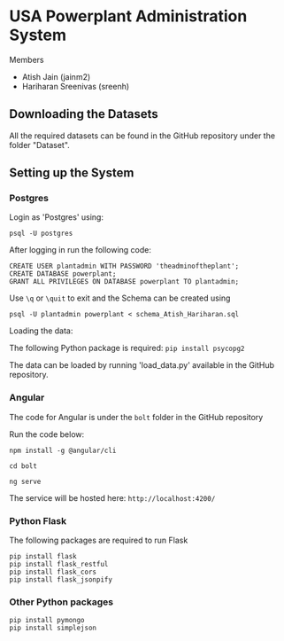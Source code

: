 # USA Powerplant Administration System

Members

- Atish Jain (jainm2)
- Hariharan Sreenivas (sreenh)

## Downloading the Datasets

All the required datasets can be found in the GitHub repository under the folder "Dataset".

## Setting up the System

### Postgres

Login as 'Postgres' using:

```
psql -U postgres
```

After logging in run the following code:

```postgresql
CREATE USER plantadmin WITH PASSWORD 'theadminoftheplant';
CREATE DATABASE powerplant;
GRANT ALL PRIVILEGES ON DATABASE powerplant TO plantadmin;
```

Use `\q` or `\quit` to exit and the Schema can be created using 

```
psql -U plantadmin powerplant < schema_Atish_Hariharan.sql
```

Loading the data:

The following Python package is required:
`pip install psycopg2`

The data can be loaded by running 'load_data.py' available in the GitHub repository.

### Angular

The code for Angular is under the `bolt` folder in the GitHub repository

Run the code below:

```
npm install -g @angular/cli

cd bolt

ng serve 
```
The service will be hosted here: `http://localhost:4200/`

### Python Flask

The following packages are required to run Flask

```
pip install flask
pip install flask_restful
pip install flask_cors
pip install flask_jsonpify
```

### Other Python packages

```
pip install pymongo
pip install simplejson
```
